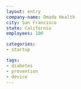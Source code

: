 ```yaml
---
layout: entry
company-name: Omada Health
city: San Francisco
state: California
employees: 100

categories:
- startup

tags:
- diabetes
- prevention
- device
---
```

